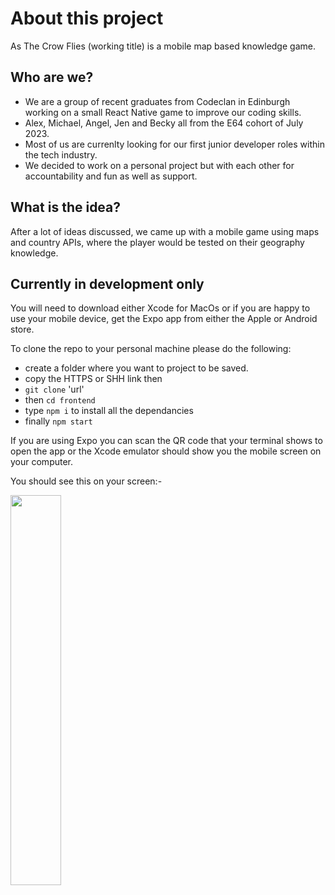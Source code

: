 # About this project

As The Crow Flies (working title) is a mobile map based knowledge game.

## Who are we?

- We are a group of recent graduates from Codeclan in Edinburgh working on a small React Native game to improve our coding skills.
- Alex, Michael, Angel, Jen and Becky all from the E64 cohort of July 2023.
- Most of us are currenlty looking for our first junior developer roles within the tech industry.
- We decided to work on a personal project but with each other for accountability and fun as well as support.

## What is the idea?

After a lot of ideas discussed, we came up with a mobile game using maps and country APIs, where the player would be tested on their geography knowledge.

## Currently in development only

You will need to download either Xcode for MacOs or if you are happy to use your mobile device, get the Expo app from either the Apple or Android store.

To clone the repo to your personal machine please do the following:

- create a folder where you want to project to be saved.
- copy the HTTPS or SHH link then
- `git clone` 'url'
- then `cd frontend`
- type `npm i` to install all the dependancies
- finally `npm start`

If you are using Expo you can scan the QR code that your terminal shows to open the app or the Xcode emulator should show you the mobile screen on your computer.

You should see this on your screen:-

<img src='https://github.com/More-E64-Projects/as-the-crow-flies/blob/development/frontend/assets/Screenshot%207mar24.jpg' width="40%">
